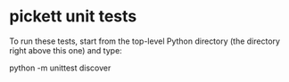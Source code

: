 pickett unit tests
=======

To run these tests, start from the top-level Python directory (the directory
right above this one) and type:

  python -m unittest discover
